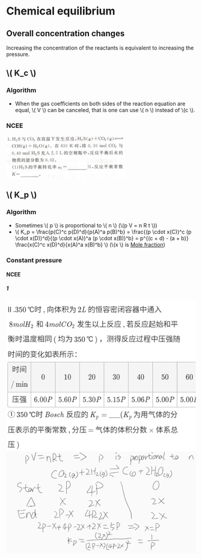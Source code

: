 # Chemical equilibrium

## Overall concentration changes

Increasing the concentration of the reactants is equivalent to increasing the pressure.

## \\( K_c \\)

### Algorithm

+ When the gas coefficients on both sides of the reaction equation are equal, \\( V \\) can be canceled, that is one can use \\( n \\) instead of \\(c \\).

### NCEE

![1](Chemical-equilibrium/NCEE-1.png)

## \\( K_p \\)

### Algorithm

+ Sometimes \\( p \\) is proportional to \\( n \\) (\\(p V = n R t \\))
+ \\( K_p  = \frac{p(C)^c p(D)^d}{p(A)^a p(B)^b} = \frac{(p \cdot x(C))^c (p \cdot x(D))^d}{(p \cdot x(A))^a (p \cdot x(B))^b} = p^{(c + d) - (a + b)} \frac{x(C)^c x(D)^d}{x(A)^a x(B)^b} \\) (\\(x \\) is [Mole fraction](https://web.archive.org/web/20201203101206/https://en.wikipedia.org/wiki/Mole_fraction))

### Constant pressure

#### NCEE

##### 1

![2-1](Chemical-equilibrium/NCEE-2-1.png)
![2-1-note](Chemical-equilibrium/NCEE-2-1-note.png)
